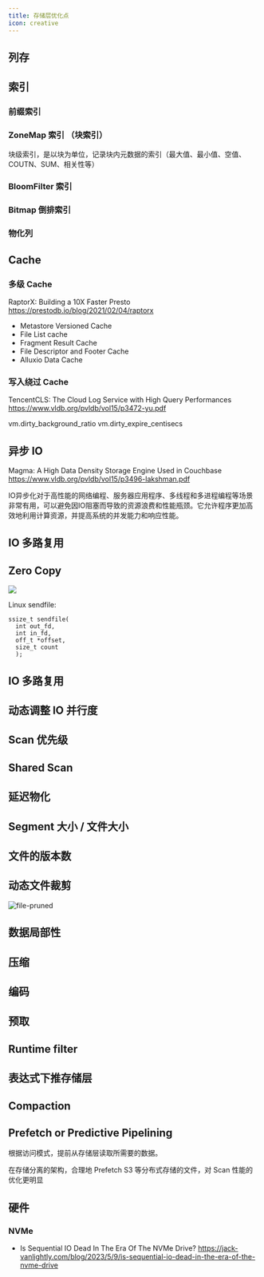 ```yaml
---
title: 存储层优化点
icon: creative
---
```


## 列存

## 索引

### 前缀索引

### ZoneMap 索引 （块索引）

块级索引，是以块为单位，记录块内元数据的索引（最大值、最小值、空值、COUTN、SUM、相关性等）

### BloomFilter 索引

### Bitmap 倒排索引

### 物化列

## Cache

### 多级 Cache

RaptorX: Building a 10X Faster Presto <https://prestodb.io/blog/2021/02/04/raptorx>

* Metastore Versioned Cache
* File List cache
* Fragment Result Cache
* File Descriptor and Footer Cache
* Alluxio Data Cache

### 写入绕过 Cache

TencentCLS: The Cloud Log Service with High Query Performances <https://www.vldb.org/pvldb/vol15/p3472-yu.pdf>

vm.dirty_background_ratio
vm.dirty_expire_centisecs

## 异步 IO

Magma: A High Data Density Storage Engine Used in Couchbase <https://www.vldb.org/pvldb/vol15/p3496-lakshman.pdf>

IO异步化对于高性能的网络编程、服务器应用程序、多线程和多进程编程等场景非常有用，可以避免因IO阻塞而导致的资源浪费和性能瓶颈。它允许程序更加高效地利用计算资源，并提高系统的并发能力和响应性能。

## IO 多路复用


## Zero Copy

![](https://miro.medium.com/v2/resize:fit:1400/format:webp/1*9BzxNcdOAGP1FmhOb2PSXQ.png)

Linux sendfile:

```
ssize_t sendfile(
  int out_fd,
  int in_fd,
  off_t *offset,
  size_t count
  );
```

## IO 多路复用

## 动态调整 IO 并行度

## Scan 优先级

## Shared Scan

## 延迟物化

## Segment 大小 / 文件大小

## 文件的版本数

## 动态文件裁剪

![file-pruned](/file-pruned.png)

## 数据局部性

## 压缩

## 编码

## 预取

## Runtime filter

## 表达式下推存储层

## Compaction

## Prefetch or Predictive Pipelining

根据访问模式，提前从存储层读取所需要的数据。

在存储分离的架构，合理地 Prefetch S3 等分布式存储的文件，对 Scan 性能的优化更明显

## 硬件

### NVMe

- Is Sequential IO Dead In The Era Of The NVMe Drive? <https://jack-vanlightly.com/blog/2023/5/9/is-sequential-io-dead-in-the-era-of-the-nvme-drive>
